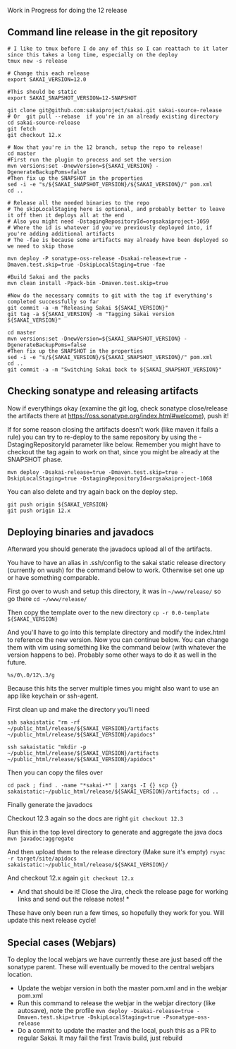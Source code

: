 Work in Progress for doing the 12 release

## Command line release in the git repository

```
# I like to tmux before I do any of this so I can reattach to it later since this takes a long time, especially on the deploy
tmux new -s release

# Change this each release
export SAKAI_VERSION=12.0

#This should be static
export SAKAI_SNAPSHOT_VERSION=12-SNAPSHOT

git clone git@github.com:sakaiproject/sakai.git sakai-source-release
# Or  git pull --rebase  if you're in an already existing directory
cd sakai-source-release
git fetch
git checkout 12.x

# Now that you're in the 12 branch, setup the repo to release!
cd master
#First run the plugin to process and set the version
mvn versions:set -DnewVersion=${SAKAI_VERSION} -DgenerateBackupPoms=false
#Then fix up the SNAPSHOT in the properties
sed -i -e "s/${SAKAI_SNAPSHOT_VERSION}/${SAKAI_VERSION}/" pom.xml
cd ..

# Release all the needed binaries to the repo
# The skipLocalStaging here is optional, and probably better to leave it off then it deploys all at the end
# Also you might need -DstagingRepositoryId=orgsakaiproject-1059
# Where the id is whatever id you've previously deployed into, if you're adding additional artifacts
# The -fae is because some artifacts may already have been deployed so we need to skip those

mvn deploy -P sonatype-oss-release -Dsakai-release=true -Dmaven.test.skip=true -DskipLocalStaging=true -fae

#Build Sakai and the packs
mvn clean install -Ppack-bin -Dmaven.test.skip=true

#Now do the necessary commits to git with the tag if everything's completed successfully so far
git commit -a -m "Releasing Sakai ${SAKAI_VERSION}"
git tag -a ${SAKAI_VERSION} -m "Tagging Sakai version ${SAKAI_VERSION}"

cd master
mvn versions:set -DnewVersion=${SAKAI_SNAPSHOT_VERSION} -DgenerateBackupPoms=false
#Then fix up the SNAPSHOT in the properties
sed -i -e "s/${SAKAI_VERSION}/${SAKAI_SNAPSHOT_VERSION}/" pom.xml 
cd ..
git commit -a -m "Switching Sakai back to ${SAKAI_SNAPSHOT_VERSION}"
```

## Checking sonatype and releasing artifacts

Now if everythings okay (examine the git log, check sonatype close/release the artifacts there at https://oss.sonatype.org/index.html#welcome), push it!

If for some reason closing the artifacts doesn't work (like maven it fails a rule) you can try to re-deploy to the same repository by using the -DstagingRepositoryId parameter like below. Remember you might have to checkout the tag again to work on that, since you might be already at the SNAPSHOT phase.

```
mvn deploy -Dsakai-release=true -Dmaven.test.skip=true -DskipLocalStaging=true -DstagingRepositoryId=orgsakaiproject-1068
```

You can also delete and try again back on the deploy step.

```
git push origin ${SAKAI_VERSION}
git push origin 12.x

```

## Deploying binaries and javadocs

Afterward you should generate the javadocs upload all of the artifacts.

You have to have an alias in .ssh/config to the sakai static release directory (currently on wush) for the command below to work. Otherwise set one up or have something comparable.

First go over to wush and setup this directory, it was in `~/www/release/` so go there
`cd ~/www/release/`

Then copy the template over to the new directory
`cp -r 0.0-template ${SAKAI_VERSION}`

And you'll have to go into this template directory and modify the index.html to reference the new version. Now you can continue below. You can change them with vim using something like the command below (with whatever the version happens to be). Probably some other ways to do it as well in the future.

`%s/0\.0/12\.3/g`

Because this hits the server multiple times you might also want to use an app like keychain or ssh-agent.

First clean up and make the directory you'll need

`ssh sakaistatic "rm -rf ~/public_html/release/${SAKAI_VERSION}/artifacts ~/public_html/release/${SAKAI_VERSION}/apidocs"` 

`ssh sakaistatic "mkdir -p ~/public_html/release/${SAKAI_VERSION}/artifacts ~/public_html/release/${SAKAI_VERSION}/apidocs"` 

Then you can copy the files over

`cd pack ; find . -name "*sakai-*" | xargs -I {} scp {} sakaistatic:~/public_html/release/${SAKAI_VERSION}/artifacts; cd ..`

Finally generate the javadocs

Checkout 12.3 again so the docs are right
`git checkout 12.3`

Run this in the top level directory to generate and aggregate the java docs
`mvn javadoc:aggregate`

And then upload them to the release directory (Make sure it's empty)
`rsync -r target/site/apidocs sakaistatic:~/public_html/release/${SAKAI_VERSION}/`

And checkout 12.x again
`git checkout 12.x`

* And that should be it! Close the Jira, check the release page for working links and send out the release notes! *

These have only been run a few times, so hopefully they work for you. Will update this next release cycle!

## Special cases (Webjars)

To deploy the local webjars we have currently these are just based off the sonatype parent. These will eventually be moved to the central webjars location.
* Update the webjar version in both the master pom.xml and in the webjar pom.xml
* Run this command to release the webjar in the webjar directory (like autosave), note the profile
`mvn deploy -Dsakai-release=true -Dmaven.test.skip=true -DskipLocalStaging=true -Psonatype-oss-release`
* Do a commit to update the master and the local, push this as a PR to regular Sakai. It may fail the first Travis build, just rebuild
